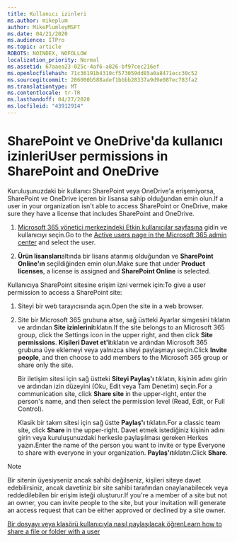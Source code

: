 ```yaml
---
title: Kullanıcı izinleri
ms.author: mikeplum
author: MikePlumleyMSFT
ms.date: 04/21/2020
ms.audience: ITPro
ms.topic: article
ROBOTS: NOINDEX, NOFOLLOW
localization_priority: Normal
ms.assetid: 67aaea23-025c-4af6-a826-bf97cec216ef
ms.openlocfilehash: 71c36191b4310cf573059dd85a0a8471ecc30c52
ms.sourcegitcommit: 286000b588adef1bbbb28337a9d9e087ec783fa2
ms.translationtype: MT
ms.contentlocale: tr-TR
ms.lasthandoff: 04/27/2020
ms.locfileid: "43912914"
---
```

# <a name="user-permissions-in-sharepoint-and-onedrive"></a><span data-ttu-id="d1614-102">SharePoint ve OneDrive'da kullanıcı izinleri</span><span class="sxs-lookup"><span data-stu-id="d1614-102">User permissions in SharePoint and OneDrive</span></span>

<span data-ttu-id="d1614-103">Kuruluşunuzdaki bir kullanıcı SharePoint veya OneDrive'a erişemiyorsa, SharePoint ve OneDrive içeren bir lisansa sahip olduğundan emin olun.</span><span class="sxs-lookup"><span data-stu-id="d1614-103">If a user in your organization isn't able to access SharePoint or OneDrive, make sure they have a license that includes SharePoint and OneDrive.</span></span> 
  
1. <span data-ttu-id="d1614-104">[Microsoft 365 yönetici merkezindeki Etkin kullanıcılar sayfasına](https://portal.office.com/adminportal/home#/users) gidin ve kullanıcıyı seçin.</span><span class="sxs-lookup"><span data-stu-id="d1614-104">Go to the [Active users page in the Microsoft 365 admin center](https://portal.office.com/adminportal/home#/users) and select the user.</span></span> 
    
2. <span data-ttu-id="d1614-105">**Ürün lisansları**altında bir lisans atanmış olduğundan ve **SharePoint Online'ın** seçildiğinden emin olun.</span><span class="sxs-lookup"><span data-stu-id="d1614-105">Make sure that under **Product licenses**, a license is assigned and **SharePoint Online** is selected.</span></span> 
    
 <span data-ttu-id="d1614-106">Kullanıcıya SharePoint sitesine erişim izni vermek için:</span><span class="sxs-lookup"><span data-stu-id="d1614-106">To give a user permission to access a SharePoint site:</span></span> 
  
1. <span data-ttu-id="d1614-107">Siteyi bir web tarayıcısında açın.</span><span class="sxs-lookup"><span data-stu-id="d1614-107">Open the site in a web browser.</span></span>
    
2. <span data-ttu-id="d1614-108">Site bir Microsoft 365 grubuna aitse, sağ üstteki Ayarlar simgesini tıklatın ve ardından **Site izinlerini**tıklatın.</span><span class="sxs-lookup"><span data-stu-id="d1614-108">If the site belongs to an Microsoft 365 group, click the Settings icon in the upper right, and then click **Site permissions**.</span></span> <span data-ttu-id="d1614-109">**Kişileri Davet et'i**tıklatın ve ardından Microsoft 365 grubuna üye eklemeyi veya yalnızca siteyi paylaşmayı seçin.</span><span class="sxs-lookup"><span data-stu-id="d1614-109">Click **Invite people**, and then choose to add members to the Microsoft 365 group or share only the site.</span></span> 
    
    <span data-ttu-id="d1614-110">Bir iletişim sitesi için sağ üstteki **Siteyi Paylaş'ı** tıklatın, kişinin adını girin ve ardından izin düzeyini (Oku, Edit veya Tam Denetim) seçin.</span><span class="sxs-lookup"><span data-stu-id="d1614-110">For a communication site, click **Share site** in the upper-right, enter the person's name, and then select the permission level (Read, Edit, or Full Control).</span></span> 
    
    <span data-ttu-id="d1614-111">Klasik bir takım sitesi için sağ üstte **Paylaş'ı** tıklatın.</span><span class="sxs-lookup"><span data-stu-id="d1614-111">For a classic team site, click **Share** in the upper-right.</span></span> <span data-ttu-id="d1614-112">Davet etmek istediğiniz kişinin adını girin veya kuruluşunuzdaki herkesle paylaşılması gereken Herkes yazın.</span><span class="sxs-lookup"><span data-stu-id="d1614-112">Enter the name of the person you want to invite or type Everyone to share with everyone in your organization.</span></span> <span data-ttu-id="d1614-113">**Paylaş'ı**tıklatın.</span><span class="sxs-lookup"><span data-stu-id="d1614-113">Click **Share**.</span></span>
    
> [!NOTE]
> <span data-ttu-id="d1614-114">Bir sitenin üyesiyseniz ancak sahibi değilseniz, kişileri siteye davet edebilirsiniz, ancak davetiniz bir site sahibi tarafından onaylanabilecek veya reddedilebilen bir erişim isteği oluşturur.</span><span class="sxs-lookup"><span data-stu-id="d1614-114">If you're a member of a site but not an owner, you can invite people to the site, but your invitation will generate an access request that can be either approved or declined by a site owner.</span></span> 
  
[<span data-ttu-id="d1614-115">Bir dosyayı veya klasörü kullanıcıyla nasıl paylaşılacak öğren</span><span class="sxs-lookup"><span data-stu-id="d1614-115">Learn how to share a file or folder with a user</span></span>](https://go.microsoft.com/fwlink/?linkid=533408)
  

